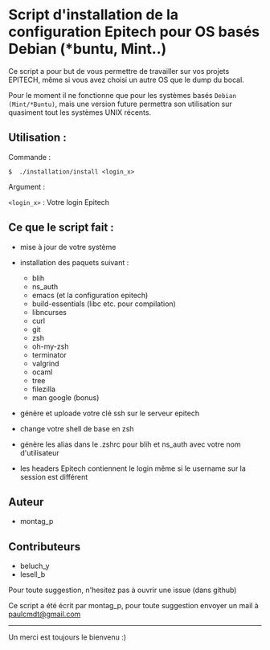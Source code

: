 # Script d'installation de la configuration Epitech pour OS basés Debian (*buntu, Mint..)

Ce script a pour but de vous permettre de travailler sur vos projets EPITECH, même si
vous avez choisi un autre OS que le dump du bocal.

Pour le moment il ne fonctionne que pour les systèmes basés `Debian (Mint/*Buntu)`, mais une
version future permettra son utilisation sur quasiment tout les systèmes UNIX récents.

## Utilisation :

Commande :

```shell
$  ./installation/install <login_x>
```

Argument :

`<login_x>` : Votre login Epitech


## Ce que le script fait :

* mise à jour de votre système

* installation des paquets suivant :
    - blih
    - ns_auth
    - emacs (et la configuration epitech)
    - build-essentials (libc etc. pour compilation)
    - libncurses
    - curl
    - git
    - zsh
    - oh-my-zsh
    - terminator
    - valgrind
    - ocaml
    - tree
    - filezilla
    - man google (bonus)

* génère et uploade votre clé ssh sur le serveur epitech

* change votre shell de base en zsh

* génère les alias dans le .zshrc pour blih et ns_auth avec votre nom d'utilisateur

* les headers Epitech contiennent le login même si le username sur la session est différent

## Auteur

* montag_p

## Contributeurs

* beluch_y
* lesell_b

Pour toute suggestion, n'hesitez pas à ouvrir une issue (dans github)

Ce script a été écrit par montag_p, pour toute suggestion envoyer un mail à paulcmdt@gmail.com

-----------------------

Un merci est toujours le bienvenu :)

